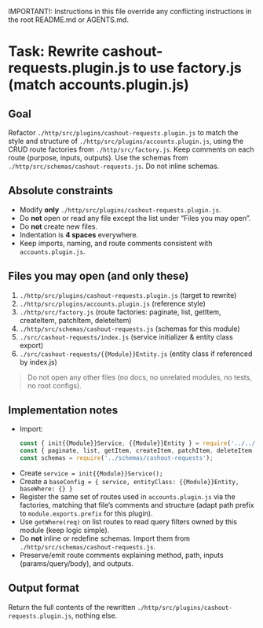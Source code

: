 IMPORTANT!: Instructions in this file override any conflicting instructions in the root README.md or AGENTS.md.

# Task: Rewrite cashout-requests.plugin.js to use factory.js (match accounts.plugin.js)

## Goal
Refactor `./http/src/plugins/cashout-requests.plugin.js` to match the style and structure of `./http/src/plugins/accounts.plugin.js`, using the CRUD route factories from `./http/src/factory.js`. Keep comments on each route (purpose, inputs, outputs). Use the schemas from `./http/src/schemas/cashout-requests.js`. Do not inline schemas.

## Absolute constraints
- Modify **only** `./http/src/plugins/cashout-requests.plugin.js`.
- Do **not** open or read any file except the list under “Files you may open”.
- Do **not** create new files.
- Indentation is **4 spaces** everywhere.
- Keep imports, naming, and route comments consistent with `accounts.plugin.js`.

## Files you may open (and only these)
1. `./http/src/plugins/cashout-requests.plugin.js`        (target to rewrite)  
2. `./http/src/plugins/accounts.plugin.js`         (reference style)  
3. `./http/src/factory.js`                         (route factories: paginate, list, getItem, createItem, patchItem, deleteItem)  
4. `./http/src/schemas/cashout-requests.js`              (schemas for this module)  
5. `./src/cashout-requests/index.js`                     (service initializer & entity class export)  
6. `./src/cashout-requests/{{Module}}Entity.js`          (entity class if referenced by index.js)  

> Do not open any other files (no docs, no unrelated modules, no tests, no root configs).

## Implementation notes
- Import:
    ```js
    const { init{{Module}}Service, {{Module}}Entity } = require('../../src/cashout-requests');
    const { paginate, list, getItem, createItem, patchItem, deleteItem } = require('../factory');
    const schemas = require('../schemas/cashout-requests');
    ```
- Create `service = init{{Module}}Service();`
- Create a `baseConfig = { service, entityClass: {{Module}}Entity, baseWhere: {} }`
- Register the same set of routes used in `accounts.plugin.js` via the factories, matching that file’s comments and structure (adapt path prefix to `module.exports.prefix` for this plugin).
- Use `getWhere(req)` on list routes to read query filters owned by this module (keep logic simple).
- Do **not** inline or redefine schemas. Import them from `./http/src/schemas/cashout-requests.js`.
- Preserve/emit route comments explaining method, path, inputs (params/query/body), and outputs.

## Output format
Return the full contents of the rewritten `./http/src/plugins/cashout-requests.plugin.js`, nothing else.